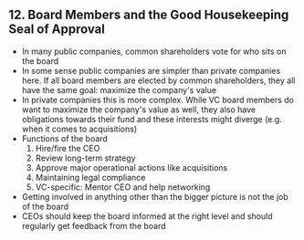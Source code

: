## 12. Board Members and the Good Housekeeping Seal of Approval

* In many public companies, common shareholders vote for who sits on the board
* In some sense public companies are simpler than private companies here. If all board members are elected by common shareholders, they all have the same goal: maximize the company's value
* In private companies this is more complex. While VC board members do want to maximize the company's value as well, they also have obligations towards their fund and these interests might diverge (e.g. when it comes to acquisitions)
* Functions of the board
    1. Hire/fire the CEO
    2. Review long-term strategy
    3. Approve major operational actions like acquisitions
    4. Maintaining legal compliance
    5. VC-specific: Mentor CEO and help networking
* Getting involved in anything other than the bigger picture is not the job of the board
* CEOs should keep the board informed at the right level and should regularly get feedback from the board

